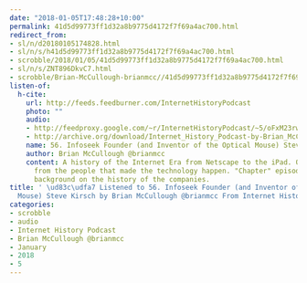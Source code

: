 ```yaml
---
date: "2018-01-05T17:48:28+10:00"
permalink: 41d5d99773ff1d32a8b9775d4172f7f69a4ac700.html
redirect_from:
- sl/n/d20180105174828.html
- sl/n/s/h41d5d99773ff1d32a8b9775d4172f7f69a4ac700.html
- scrobble/2018/01/05/41d5d99773ff1d32a8b9775d4172f7f69a4ac700.html
- sl/n/s/ZNT896DkvC7.html
- scrobble/Brian-McCullough-brianmcc//41d5d99773ff1d32a8b9775d4172f7f69a4ac700.html
listen-of:
  h-cite:
    url: http://feeds.feedburner.com/InternetHistoryPodcast
    photo: ""
    audio:
    - http://feedproxy.google.com/~r/InternetHistoryPodcast/~5/oFxM23rwQ6g/56._Infoseek_Founder_and_Inventor_of_the_Optical_Mouse_Steve_Kirsch.mp3
    - http://archive.org/download/Internet_History_Podcast-by-Brian_McCullough/56_Infoseek_Founder_and_Inventor_of_the_Optical_Mouse_Steve_Kirsch.mp3
    name: 56. Infoseek Founder (and Inventor of the Optical Mouse) Steve Kirsch
    author: Brian McCullough @brianmcc
    content: A history of the Internet Era from Netscape to the iPad. Oral histories
      from the people that made the technology happen. "Chapter" episodes providing
      background on the history of the companies.
title: ' \ud83c\udfa7 Listened to 56. Infoseek Founder (and Inventor of the Optical
  Mouse) Steve Kirsch by Brian McCullough @brianmcc From Internet History Podcast'
categories:
- scrobble
- audio
- Internet History Podcast
- Brian McCullough @brianmcc
- January
- 2018
- 5
---
```

